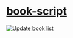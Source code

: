 # [book-script](https://take-cheeze.github.io/book-script/)

[![Update book list](https://github.com/take-cheeze/book-script/actions/workflows/update.yml/badge.svg)](https://github.com/take-cheeze/book-script/actions/workflows/update.yml)

